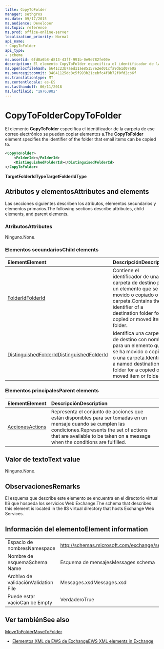 ```yaml
---
title: CopyToFolder
manager: sethgros
ms.date: 09/17/2015
ms.audience: Developer
ms.topic: reference
ms.prod: office-online-server
localization_priority: Normal
api_name:
- CopyToFolder
api_type:
- schema
ms.assetid: 6fd8a6b8-d813-43ff-991b-0e9e782fe00e
description: El elemento CopyToFolder especifica el identificador de la carpeta de ese correo electrónico se pueden copiar elementos a.
ms.openlocfilehash: b641c23b7aed11ae85157e2ed01cfa9d61d07e0a
ms.sourcegitcommit: 34041125dc8c5f993b21cebfc4f8b72f0fd2cb6f
ms.translationtype: MT
ms.contentlocale: es-ES
ms.lasthandoff: 06/11/2018
ms.locfileid: "19763902"
---
```

# <a name="copytofolder"></a><span data-ttu-id="a780d-103">CopyToFolder</span><span class="sxs-lookup"><span data-stu-id="a780d-103">CopyToFolder</span></span>

<span data-ttu-id="a780d-104">El elemento **CopyToFolder** especifica el identificador de la carpeta de ese correo electrónico se pueden copiar elementos a.</span><span class="sxs-lookup"><span data-stu-id="a780d-104">The **CopyToFolder** element specifies the identifier of the folder that email items can be copied to.</span></span> 
  
```XML
<CopyToFolder>
    <FolderId></FolderId>
    <DistinguishedFolderId></DistinguisedFolderId>
</CopyToFolder>
```

 <span data-ttu-id="a780d-105">**TargetFolderIdType**</span><span class="sxs-lookup"><span data-stu-id="a780d-105">**TargetFolderIdType**</span></span>
## <a name="attributes-and-elements"></a><span data-ttu-id="a780d-106">Atributos y elementos</span><span class="sxs-lookup"><span data-stu-id="a780d-106">Attributes and elements</span></span>

<span data-ttu-id="a780d-107">Las secciones siguientes describen los atributos, elementos secundarios y elementos primarios.</span><span class="sxs-lookup"><span data-stu-id="a780d-107">The following sections describe attributes, child elements, and parent elements.</span></span>
  
### <a name="attributes"></a><span data-ttu-id="a780d-108">Atributos</span><span class="sxs-lookup"><span data-stu-id="a780d-108">Attributes</span></span>

<span data-ttu-id="a780d-109">Ninguno.</span><span class="sxs-lookup"><span data-stu-id="a780d-109">None.</span></span>
  
### <a name="child-elements"></a><span data-ttu-id="a780d-110">Elementos secundarios</span><span class="sxs-lookup"><span data-stu-id="a780d-110">Child elements</span></span>

|<span data-ttu-id="a780d-111">**Element**</span><span class="sxs-lookup"><span data-stu-id="a780d-111">**Element**</span></span>|<span data-ttu-id="a780d-112">**Descripción**</span><span class="sxs-lookup"><span data-stu-id="a780d-112">**Description**</span></span>|
|:-----|:-----|
|[<span data-ttu-id="a780d-113">FolderId</span><span class="sxs-lookup"><span data-stu-id="a780d-113">FolderId</span></span>](folderid.md) <br/> |<span data-ttu-id="a780d-114">Contiene el identificador de una carpeta de destino para un elemento que se ha movido o copiado o una carpeta.</span><span class="sxs-lookup"><span data-stu-id="a780d-114">Contains the identifier of a destination folder for a copied or moved item or folder.</span></span>  <br/> |
|[<span data-ttu-id="a780d-115">DistinguishedFolderId</span><span class="sxs-lookup"><span data-stu-id="a780d-115">DistinguishedFolderId</span></span>](distinguishedfolderid.md) <br/> |<span data-ttu-id="a780d-116">Identifica una carpeta de destino con nombre para un elemento que se ha movido o copiado o una carpeta.</span><span class="sxs-lookup"><span data-stu-id="a780d-116">Identifies a named destination folder for a copied or moved item or folder.</span></span>  <br/> |
   
### <a name="parent-elements"></a><span data-ttu-id="a780d-117">Elementos principales</span><span class="sxs-lookup"><span data-stu-id="a780d-117">Parent elements</span></span>

|<span data-ttu-id="a780d-118">**Element**</span><span class="sxs-lookup"><span data-stu-id="a780d-118">**Element**</span></span>|<span data-ttu-id="a780d-119">**Descripción**</span><span class="sxs-lookup"><span data-stu-id="a780d-119">**Description**</span></span>|
|:-----|:-----|
|[<span data-ttu-id="a780d-120">Acciones</span><span class="sxs-lookup"><span data-stu-id="a780d-120">Actions</span></span>](actions.md) <br/> |<span data-ttu-id="a780d-121">Representa el conjunto de acciones que están disponibles para ser tomadas en un mensaje cuando se cumplen las condiciones.</span><span class="sxs-lookup"><span data-stu-id="a780d-121">Represents the set of actions that are available to be taken on a message when the conditions are fulfilled.</span></span>  <br/> |
   
## <a name="text-value"></a><span data-ttu-id="a780d-122">Valor de texto</span><span class="sxs-lookup"><span data-stu-id="a780d-122">Text value</span></span>

<span data-ttu-id="a780d-123">Ninguno.</span><span class="sxs-lookup"><span data-stu-id="a780d-123">None.</span></span>
  
## <a name="remarks"></a><span data-ttu-id="a780d-124">Observaciones</span><span class="sxs-lookup"><span data-stu-id="a780d-124">Remarks</span></span>

<span data-ttu-id="a780d-125">El esquema que describe este elemento se encuentra en el directorio virtual IIS que hospeda los servicios Web Exchange.</span><span class="sxs-lookup"><span data-stu-id="a780d-125">The schema that describes this element is located in the IIS virtual directory that hosts Exchange Web Services.</span></span>
  
## <a name="element-information"></a><span data-ttu-id="a780d-126">Información del elemento</span><span class="sxs-lookup"><span data-stu-id="a780d-126">Element information</span></span>

|||
|:-----|:-----|
|<span data-ttu-id="a780d-127">Espacio de nombres</span><span class="sxs-lookup"><span data-stu-id="a780d-127">Namespace</span></span>  <br/> |http://schemas.microsoft.com/exchange/services/2006/messages  <br/> |
|<span data-ttu-id="a780d-128">Nombre de esquema</span><span class="sxs-lookup"><span data-stu-id="a780d-128">Schema Name</span></span>  <br/> |<span data-ttu-id="a780d-129">Esquema de mensajes</span><span class="sxs-lookup"><span data-stu-id="a780d-129">Messages schema</span></span>  <br/> |
|<span data-ttu-id="a780d-130">Archivo de validación</span><span class="sxs-lookup"><span data-stu-id="a780d-130">Validation File</span></span>  <br/> |<span data-ttu-id="a780d-131">Messages.xsd</span><span class="sxs-lookup"><span data-stu-id="a780d-131">Messages.xsd</span></span>  <br/> |
|<span data-ttu-id="a780d-132">Puede estar vacío</span><span class="sxs-lookup"><span data-stu-id="a780d-132">Can be Empty</span></span>  <br/> |<span data-ttu-id="a780d-133">Verdadero</span><span class="sxs-lookup"><span data-stu-id="a780d-133">True</span></span>  <br/> |
   
## <a name="see-also"></a><span data-ttu-id="a780d-134">Ver también</span><span class="sxs-lookup"><span data-stu-id="a780d-134">See also</span></span>



[<span data-ttu-id="a780d-135">MoveToFolder</span><span class="sxs-lookup"><span data-stu-id="a780d-135">MoveToFolder</span></span>](movetofolder.md)


- [<span data-ttu-id="a780d-136">Elementos XML de EWS de Exchange</span><span class="sxs-lookup"><span data-stu-id="a780d-136">EWS XML elements in Exchange</span></span>](ews-xml-elements-in-exchange.md)

